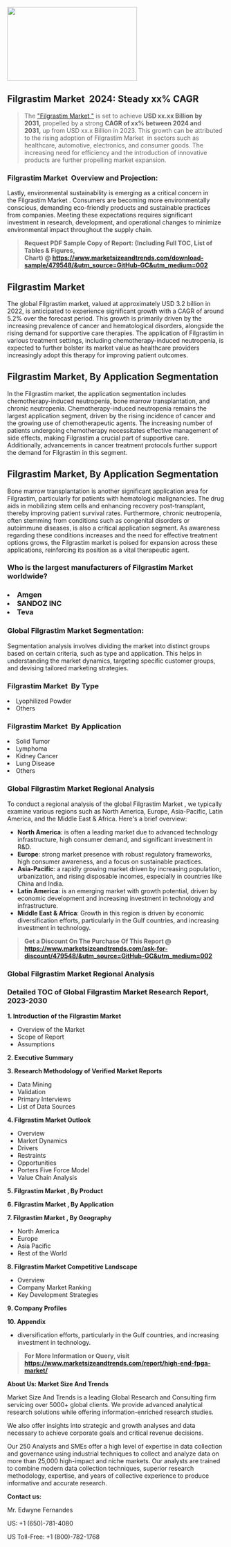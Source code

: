 <p><img class="alignnone size-medium wp-image-20088" src="https://ffe5etoiles.com/wp-content/uploads/2024/12/MST1-300x171.png" alt="" width="300" height="171" /></p><h2 id="ember46" class="ember-view reader-text-block__heading-2">Filgrastim Market &nbsp;2024: Steady&nbsp;xx% CAGR</h2><blockquote id="ember47" class="ember-view reader-text-block__blockquote">The&nbsp;<a class="app-aware-link " href="https://www.marketsizeandtrends.com/download-sample/479548/&utm_source=GitHub-GC&utm_medium=002" target="_blank" data-test-app-aware-link="">"Filgrastim Market "</a>&nbsp;is set to achieve&nbsp;<strong>USD&nbsp;xx.xx&nbsp;Billion by 2031,</strong>&nbsp;propelled by a strong&nbsp;<strong>CAGR of&nbsp;xx% between 2024 and 2031,</strong>&nbsp;up from USD xx.x Billion in 2023. This growth can be attributed to the rising adoption of&nbsp;Filgrastim Market &nbsp;in sectors such as healthcare, automotive, electronics, and consumer goods. The increasing need for efficiency and the introduction of innovative products are further propelling market expansion.</blockquote><h3 id="ember48" class="ember-view reader-text-block__heading-3">Filgrastim Market &nbsp;Overview and Projection:</h3><p id="ember49" class="ember-view reader-text-block__paragraph">Lastly, environmental sustainability is emerging as a critical concern in the&nbsp;Filgrastim Market . Consumers are becoming more environmentally conscious, demanding eco-friendly products and sustainable practices from companies. Meeting these expectations requires significant investment in research, development, and operational changes to minimize environmental impact throughout the supply chain.</p><blockquote id="ember50" class="ember-view reader-text-block__blockquote"><strong>Request PDF Sample Copy of Report: (Including Full TOC, List of Tables &amp; Figures, Chart)&nbsp;@&nbsp;<strong><a href="https://www.marketsizeandtrends.com/download-sample/479548/&utm_source=GitHub-GC&utm_medium=002" target="_blank">https://www.marketsizeandtrends.com/download-sample/479548/&utm_source=GitHub-GC&utm_medium=002</a></strong></strong></blockquote><h3 class=""> <h2>Filgrastim Market</h2><p>The global Filgrastim market, valued at approximately USD 3.2 billion in 2022, is anticipated to experience significant growth with a CAGR of around 5.2% over the forecast period. This growth is primarily driven by the increasing prevalence of cancer and hematological disorders, alongside the rising demand for supportive care therapies. The application of Filgrastim in various treatment settings, including chemotherapy-induced neutropenia, is expected to further bolster its market value as healthcare providers increasingly adopt this therapy for improving patient outcomes.</p><h2>Filgrastim Market, By Application Segmentation</h2><p>In the Filgrastim market, the application segmentation includes chemotherapy-induced neutropenia, bone marrow transplantation, and chronic neutropenia. Chemotherapy-induced neutropenia remains the largest application segment, driven by the rising incidence of cancer and the growing use of chemotherapeutic agents. The increasing number of patients undergoing chemotherapy necessitates effective management of side effects, making Filgrastim a crucial part of supportive care. Additionally, advancements in cancer treatment protocols further support the demand for Filgrastim in this segment.</p><h2>Filgrastim Market, By Application Segmentation</h2><p>Bone marrow transplantation is another significant application area for Filgrastim, particularly for patients with hematologic malignancies. The drug aids in mobilizing stem cells and enhancing recovery post-transplant, thereby improving patient survival rates. Furthermore, chronic neutropenia, often stemming from conditions such as congenital disorders or autoimmune diseases, is also a critical application segment. As awareness regarding these conditions increases and the need for effective treatment options grows, the Filgrastim market is poised for expansion across these applications, reinforcing its position as a vital therapeutic agent.</p></h3><h3 id="" class="">Who is the largest manufacturers of&nbsp;Filgrastim Market worldwide?</h3><h3 class=""></Li><Li>Amgen</Li><Li> SANDOZ INC</Li><Li> Teva</h3><h3 id="ember53" class="ember-view reader-text-block__heading-3">Global&nbsp;Filgrastim Market Segmentation:</h3><p id="ember54" class="ember-view reader-text-block__paragraph">Segmentation analysis involves dividing the market into distinct groups based on certain criteria, such as type and application. This helps in understanding the market dynamics, targeting specific customer groups, and devising tailored marketing strategies.</p><h3 id="" class="">Filgrastim Market &nbsp;By Type</h3><p></Li><Li>Lyophilized Powder</Li><Li> Others</p><h3 id="" class="">Filgrastim Market &nbsp;By Application</h3><p class=""></Li><Li>Solid Tumor</Li><Li> Lymphoma</Li><Li> Kidney Cancer</Li><Li> Lung Disease</Li><Li> Others</p><h3 id="ember62" class="ember-view reader-text-block__heading-3">Global Filgrastim Market Regional Analysis</h3><p id="ember63" class="ember-view reader-text-block__paragraph">To conduct a regional analysis of the global Filgrastim Market , we typically examine various regions such as North America, Europe, Asia-Pacific, Latin America, and the Middle East &amp; Africa. Here's a brief overview:</p><ul><li><strong>North America</strong>: is often a leading market due to advanced technology infrastructure, high consumer demand, and significant investment in R&amp;D.</li><li><strong>Europe</strong>: strong market presence with robust regulatory frameworks, high consumer awareness, and a focus on sustainable practices.</li><li><strong>Asia-Pacific</strong>: a rapidly growing market driven by increasing population, urbanization, and rising disposable incomes, especially in countries like China and India.</li><li><strong>Latin America</strong>: is an emerging market with growth potential, driven by economic development and increasing investment in technology and infrastructure.</li><li><strong>Middle East &amp; Africa</strong>: Growth in this region is driven by economic diversification efforts, particularly in the Gulf countries, and increasing investment in technology.</li></ul><blockquote id="ember61" class="ember-view reader-text-block__blockquote"><strong>Get a Discount On The Purchase Of This Report @ <strong><a href="https://html-cleaner.com/" target="">https://www.marketsizeandtrends.com/ask-for-discount/479548/&utm_source=GitHub-GC&utm_medium=002</a></strong></strong></blockquote><h3 id="ember62" class="ember-view reader-text-block__heading-3">Global Filgrastim Market Regional Analysis</h3><h3 id="" class="">Detailed TOC of Global Filgrastim Market Research Report, 2023-2030</h3><p id="" class=""><strong>1. Introduction of the Filgrastim Market </strong></p><ul><li>Overview of the Market</li><li>Scope of Report</li><li>Assumptions</li></ul><p id="" class=""><strong>2. Executive Summary</strong></p><p id="" class=""><strong>3. Research Methodology of Verified Market Reports</strong></p><ul><li>Data Mining</li><li>Validation</li><li>Primary Interviews</li><li>List of Data Sources</li></ul><p id="" class=""><strong>4. Filgrastim Market Outlook</strong></p><ul><li>Overview</li><li>Market Dynamics</li><li>Drivers</li><li>Restraints</li><li>Opportunities</li><li>Porters Five Force Model</li><li>Value Chain Analysis</li></ul><p id="" class=""><strong>5. Filgrastim Market , By Product</strong></p><p id="" class=""><strong>6. Filgrastim Market , By Application</strong></p><p id="" class=""><strong>7. Filgrastim Market , By Geography</strong></p><ul><li>North America</li><li>Europe</li><li>Asia Pacific</li><li>Rest of the World</li></ul><p id="" class=""><strong>8. Filgrastim Market Competitive Landscape</strong></p><ul><li>Overview</li><li>Company Market Ranking</li><li>Key Development Strategies</li></ul><p id="" class=""><strong>9. Company Profiles</strong></p><p id="" class=""><strong>10. Appendix</strong></p><ul><li>diversification efforts, particularly in the Gulf countries, and increasing investment in technology.</li></ul><blockquote id="ember65" class="ember-view reader-text-block__blockquote"><strong>For More Information or Query, visit <strong><strong><a href="https://html-cleaner.com/" target="">https://www.marketsizeandtrends.com/report/high-end-fpga-market/</a></strong></strong></strong></blockquote><p id="" class=""><strong>About Us: Market Size And Trends</strong></p><p id="" class="">Market Size And Trends is a leading Global Research and Consulting firm servicing over 5000+ global clients. We provide advanced analytical research solutions while offering information-enriched research studies.</p><p id="" class="">We also offer insights into strategic and growth analyses and data necessary to achieve corporate goals and critical revenue decisions.</p><p id="" class="">Our 250 Analysts and SMEs offer a high level of expertise in data collection and governance using industrial techniques to collect and analyze data on more than 25,000 high-impact and niche markets. Our analysts are trained to combine modern data collection techniques, superior research methodology, expertise, and years of collective experience to produce informative and accurate research.</p><p id="" class=""><strong>Contact us:</strong></p><p id="" class="">Mr. Edwyne Fernandes</p><p id="" class="">US: +1 (650)-781-4080</p><p id="" class="">US Toll-Free: +1 (800)-782-1768</p>
